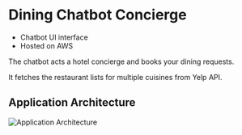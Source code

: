 # Dining Chatbot Concierge

- Chatbot UI interface
- Hosted on AWS

The chatbot acts a hotel concierge and books your dining requests.

It fetches the restaurant lists for multiple cuisines from Yelp API.

## Application Architecture
![Application Architecture](./arch.png)